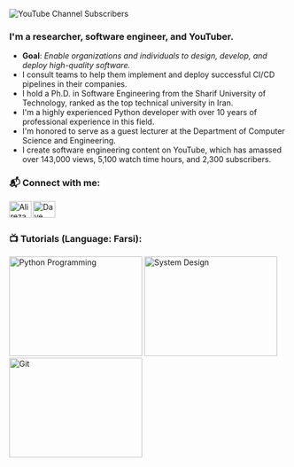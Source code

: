 <!-- <img align="center" src="https://pbs.twimg.com/profile_banners/1951820972/1611850287/1080x360" /> -->
![YouTube Channel Subscribers](https://img.shields.io/youtube/channel/subscribers/UCwufX0aA5ePSdNT3vaDms9w?label=SUBSCRIBERS&logo=Youtube&style=for-the-badge)




### I'm a researcher, software engineer, and YouTuber. 
- **Goal**: *Enable organizations and individuals to design, develop, and deploy high-quality software.*
- I consult teams to help them implement and deploy successful CI/CD pipelines in their companies.
- I hold a Ph.D. in Software Engineering from the Sharif University of Technology, ranked as the top technical university in Iran.
- I'm a highly experienced Python developer with over 10 years of professional experience in this field.
- I'm honored to serve as a guest lecturer at the Department of Computer Science and Engineering. 
- I create software engineering content on YouTube, which has amassed over 143,000 views, 5,100 watch time hours, and 2,300 subscribers.



### 📬 Connect with me:
[<img align="left" src="https://raw.githubusercontent.com/rahuldkjain/github-profile-readme-generator/master/src/images/icons/Social/youtube.svg" alt="Alireza Aghamohammadi | Youtube" height="30" width="40" />][youtube]
[<img align="left" src="https://raw.githubusercontent.com/rahuldkjain/github-profile-readme-generator/master/src/images/icons/Social/linked-in-alt.svg" alt="Dave Gray | LinkedIn" height="30" width="40" />][linkedin]

<br />
<br />

### 📺 Tutorials (Language: Farsi): 
<a href="http://www.youtube.com/watch?feature=player_embedded&v=d1RsktGiQIQ
" target="_blank"><img src="http://img.youtube.com/vi/d1RsktGiQIQ/0.jpg" 
alt="Python Programming" width="240" height="180" /></a>
<a href="http://www.youtube.com/watch?feature=player_embedded&v=v9VdLLBETK8
" target="_blank"><img src="http://img.youtube.com/vi/v9VdLLBETK8/0.jpg" 
alt="System Design" width="240" height="180" /></a>
<a href="http://www.youtube.com/watch?feature=player_embedded&v=4RJUs6yP7HI
" target="_blank"><img src="http://img.youtube.com/vi/4RJUs6yP7HI/0.jpg" 
alt="Git" width="240" height="180" /></a>


[youtube]: https://www.youtube.com/@golemcourse
[linkedin]: https://www.linkedin.com/in/aaghamohammadi/

